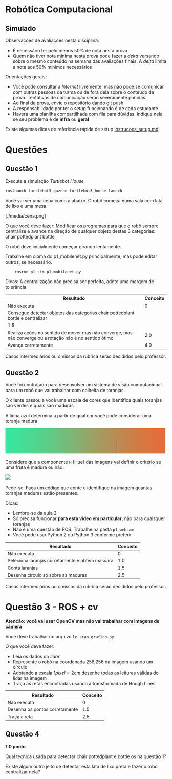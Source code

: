 # Robótica Computacional

## Simulado

Observações de avaliações nesta disciplina:
* É necessário ter pelo menos $50\%$ de nota nesta prova
* Quem não tiver nota mínima nesta prova pode fazer a *delta* versando sobre o mesmo conteúdo na semana das avaliações finais. A *delta* limita a nota aos $50\%$ mínimos necessários

Orientações gerais:
* Você pode consultar a *Internet* livremente, mas não pode se comunicar com outras pessoas da turma ou de fora dela sobre o conteúdo da prova. Tentativas de comunicação serão severamente punidas.
* Ao final da prova, envie o repositório dando git push
* A responsabilidade por ter o *setup* funcionando é de cada estudante
* Haverá uma planilha compartilhada com fila para dúvidas. Indique nela se seu problema é de **infra** ou **geral**

Existe algumas dicas de referência rápida de setup [instrucoes_setup.md](instrucoes_setup.md)




# Questões


## Questão 1 

Execute a simulação *Turtlebot House* 

    roslaunch turtlebot3_gazebo turtlebot3_house.launch 

Você vai ver uma cena como a abaixo. O robô começa numa sala com lata de lixo e uma mesa.



[./media/cena.png]


O que você deve fazer: Modificar os programas para que o robô sempre centralize e avance na direção de qualquer objeto destas 3 categorias: chair pottedplant bottle

O robô deve inicialmente começar girando lentamente.


Trabalhe em cioma do p1_mobilenet.py principalmente, mas pode editar outros, se necessário.


        rosrun p1_sim p1_mobilenet.py 

Dicas:
A centralização não precisa ser perfeita, adote uma margem de tolerância


|Resultado| Conceito| 
|---|---|
| Não executa | 0 |
| Consegue detectar objetos das categorias  chair pottedplant bottle e centralizar 
 | 1.5 |
| Realiza ações no sentido de mover mas não converge, mas não converge ou a rotação não é no sentido ótimo | 2.0 |
| Avança corretamente | 4.0 | 

Casos intermediários ou omissos da rubrica serão decididos pelo professor.





## Questão 2

Você foi contratado para desenvolver um sistema de visão computacional para um robô que vai trabalhar com colheita de toranjas.

O cliente passou a você uma escala de cores que identifica quais toranjas são verdes e quais são maduras.

A linha azul determina a partir de qual cor você pode considerar uma toranja madura

![](escala.png)

Considere que a componente `H` (Hue) das imagens vai definir o critério se uma fruta é madura ou não.

![](prova_laranjas.png)



Pede-se: Faça um código que conte e identifique na  imagem quantas toranjas maduras estão presentes.



Dicas:
* Lembre-se da aula 2
* Só precisa funcionar **para esta vídeo em particular**, não para quaisquer toranjas
* Não é uma questão de ROS. Trabalhe na pasta `p1_webcam`
* Você pode usar Python 2 ou Python 3 conforme preferir


|Resultado| Conceito| 
|---|---|
| Não executa | 0 |
| Seleciona laranjas corretamente e obtém máscara | 1.0 |
| Conta laranjas | 1.5 |
| Desenha círculo só sobre as maduras | 2.5 | 

Casos intermediários ou omissos da rubrica serão decididos pelo professor.



# Questão 3 - ROS + cv

**Atenćão: você vai usar OpenCV mas não vai trabalhar com imagens de câmera**

Você deve trabalhar no arquivo `le_scan_grafico.py`

O que você deve fazer:
* Leia os dados do *lidar* 
* Represente o robô na coordenada 256,256 da imagem usando um círculo
* Adotando a escala $1 pixel = 2 cm$ desenhe todas as leituras válidas do lidar na imagem
* Traça as retas encontradas usando a transformada de Hough Lines


|Resultado| Conceito| 
|---|---|
| Não executa | 0 |
| Desenha os pontos corretamente | 1.5 |
|  Traça a reta | 2.5 | 






## Questão 4

**1.0 ponto**

Qual técnica usada para detectar chair pottedplant e bottle os na questão 1? 

Existe algum outro jeito de detectar esta lata de lixo preta e fazer o robô centralizar nela?



